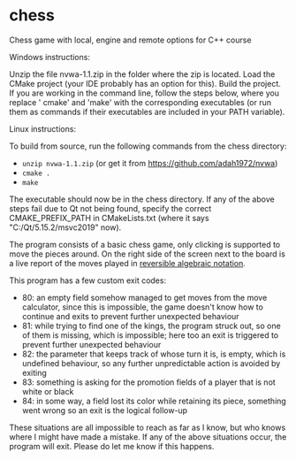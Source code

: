 # chess

Chess game with local, engine and remote options for C++ course

Windows instructions:

Unzip the file nvwa-1.1.zip in the folder where the zip is located. Load the CMake project (your IDE probably has an
option for this). Build the project. If you are working in the command line, follow the steps below, where you replace '
cmake' and 'make' with the corresponding executables (or run them as commands if their executables are included in your
PATH variable).

Linux instructions:

To build from source, run the following commands from the chess directory:

* ```unzip nvwa-1.1.zip``` (or get it from https://github.com/adah1972/nvwa)
* ```cmake .```
* ```make```

The executable should now be in the chess directory. If any of the above steps fail due to Qt not being found, specify
the correct CMAKE_PREFIX_PATH in CMakeLists.txt (where it says "C:/Qt/5.15.2/msvc2019" now).

The program consists of a basic chess game, only clicking is supported to move the pieces around. On the right side of
the screen next to the board is a live report of the moves played
in [reversible algebraic notation](https://en.wikipedia.org/wiki/Chess_notation).

This program has a few custom exit codes:

* 80: an empty field somehow managed to get moves from the move calculator, since this is impossible, the game doesn't
  know how to continue and exits to prevent further unexpected behaviour
* 81: while trying to find one of the kings, the program struck out, so one of them is missing, which is impossible;
  here too an exit is triggered to prevent further unexpected behaviour
* 82: the parameter that keeps track of whose turn it is, is empty, which is undefined behaviour, so any further
  unpredictable action is avoided by exiting
* 83: something is asking for the promotion fields of a player that is not white or black
* 84: in some way, a field lost its color while retaining its piece, something went wrong so an exit is the logical
  follow-up

These situations are all impossible to reach as far as I know, but who knows where I might have made a mistake. If any
of the above situations occur, the program will exit. Please do let me know if this happens.
